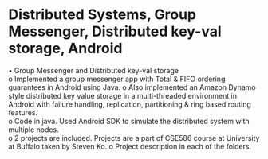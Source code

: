 # Distributed Systems, Group Messenger, Distributed key-val storage, Android
•	Group Messenger and Distributed key-val storage						        
   o	Implemented a group messenger app with Total & FIFO ordering guarantees in Android using Java. 
   o	Also implemented an Amazon Dynamo style distributed key value storage in a multi-threaded environment in Android with failure handling, replication, partitioning & ring based routing features.	
   o    Code in java. Used Android SDK to simulate the distributed system with multiple nodes.  
   o    2 projects are included. Projects are a part of CSE586 course at University at Buffalo taken by Steven Ko.
   o    Project description in each of the folders.                        
